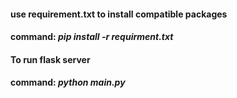 <h4>use requirement.txt to install compatible packages</h4>
<h4>command: <i>pip install -r requirment.txt</i></h4>
<h4>To run flask server</h4>
<h4>command: <i>python main.py</i></h4>
